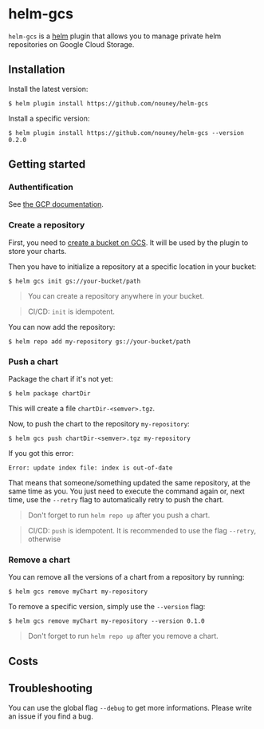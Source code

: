 # helm-gcs

`helm-gcs` is a [helm](https://github.com/kubernetes/helm) plugin that allows you to manage private helm repositories on Google Cloud Storage.

## Installation

Install the latest version:
```shell
$ helm plugin install https://github.com/nouney/helm-gcs
```

Install a specific version:
```shell
$ helm plugin install https://github.com/nouney/helm-gcs --version 0.2.0
```

## Getting started

### Authentification

See [the GCP documentation](https://cloud.google.com/docs/authentication/production#providing_credentials_to_your_application).

### Create a repository

First, you need to [create a bucket on GCS](https://cloud.google.com/storage/docs/creating-buckets). It will be used by the plugin to store your charts.

Then you have to initialize a repository at a specific location in your bucket:

```shell
$ helm gcs init gs://your-bucket/path
```

>   You can create a repository anywhere in your bucket.

>   CI/CD: `init` is idempotent.

You can now add the repository:
```shell
$ helm repo add my-repository gs://your-bucket/path
```

### Push a chart

Package the chart if it's not yet:
```shell
$ helm package chartDir
```
This will create a file `chartDir-<semver>.tgz`.

Now, to push the chart to the repository `my-repository`:

```shell
$ helm gcs push chartDir-<semver>.tgz my-repository
```

If you got this error:
```shell
Error: update index file: index is out-of-date
```

That means that someone/something updated the same repository, at the same time as you. You just need to execute the command again or, next time, use the `--retry` flag to automatically retry to push the chart.

>   Don't forget to run `helm repo up` after you push a chart.

>   CI/CD: `push` is idempotent. It is recommended to use the flag `--retry`, otherwise 

### Remove a chart

You can remove all the versions of a chart from a repository by running:

```shell
$ helm gcs remove myChart my-repository
```

To remove a specific version, simply use the `--version` flag:

```shell
$ helm gcs remove myChart my-repository --version 0.1.0
```

>   Don't forget to run `helm repo up` after you remove a chart.

## Costs

## Troubleshooting

You can use the global flag `--debug` to get more informations. Please write an issue if you find a bug.